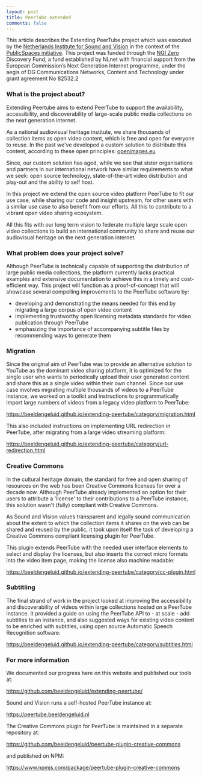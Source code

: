 ```yaml
---
layout: post
title: PeerTube extended
comments: false
---
```


This article describes the Extending PeerTube project which was executed by the [Netherlands Institute for Sound and Vision](https://www.beeldengeluid.nl/en) in the context of the [PublicSpaces initiative](https://publicspaces.net/). This project was funded through the [NGI Zero](https://nlnet.nl/NGI0/) Discovery Fund, a fund established by NLnet with financial support from the European Commission’s Next Generation Internet programme, under the aegis of DG Communications Networks, Content and Technology under grant agreement No 82532.2

### What is the project about?

Extending Peertube aims to extend PeerTube to support the availability, accessibility, and discoverability of large-scale public media collections on the next generation internet. 

As a national audiovisual heritage institute, we share thousands of collection items as open video content, which is free and open for everyone to reuse. In the past we've developed a custom solution to distribute this content, according to these open principles: [openimages.eu](https://openimages.eu/) 

Since, our custom solution has aged, while we see that sister organisations and partners in our international network have similar requirements to what we seek: open source technology, state-of-the-art video distribution and play-out and the ability to self host.

In this project we extend the open source video platform PeerTube to fit our use case, while sharing our code and insight upstream, for other users with a similar use case to also benefit from our efforts. All this to contribute to a vibrant open video sharing ecosystem.

All this fits with our long term vision to federate multiple large scale open video collections to build an international community to share and reuse our audiovisual heritage on the next generation internet.

### What problem does your project solve?

Although PeerTube is technically capable of supporting the distribution of large public media collections, the platform currently lacks practical examples and extensive documentation to achieve this in a timely and cost-efficient way. This project will function as a proof-of-concept that will showcase several compelling improvements to the PeerTube software by:

* developing and demonstrating the means needed for this end by migrating a large corpus of open video content
* implementing trustworthy open licensing metadata standards for video publication through PeerTube
* emphasizing the importance of accompanying subtitle files by recommending ways to generate them

### Migration

Since the original aim of PeerTube was to provide an alternative solution to YouTube as the dominant video sharing platform, it is optimized for the single user who wants to periodically upload their user generated content and share this as a single video within their own channel. Since our use case involves migrating multiple thousands of videos to a PeerTube instance, we worked on a toolkit and instructions to programmatically import large numbers of videos from a legacy video platform to PeerTube:

<https://beeldengeluid.github.io/extending-peertube/category/migration.html> 

This also included instructions on implementing URL redirection in PeerTube, after migrating from a large video streaming platform:

<https://beeldengeluid.github.io/extending-peertube/category/url-redirection.html>

### Creative Commons

In the cultural heritage domain, the standard for free and open sharing of resources on the web has been Creative Commons licenses for over a decade now. Although PeerTube already implemented an option for their users to attribute a 'license' to their contributions to a PeerTube instance, this solution wasn't (fully) compliant with Creative Commons.

As Sound and Vision values transparent and legally sound communication about the extent to which the collection items it shares on the web can be shared and reused by the public, it took upon itself the task of developing a Creative Commons compliant licensing plugin for PeerTube. 

This plugin extends PeerTube with the needed user interface elements to select and display the licenses, but also inserts the correct micro formats into the video item page, making the license also machine readable: 

<https://beeldengeluid.github.io/extending-peertube/category/cc-plugin.html>

### Subtitling

The final strand of work in the project looked at improving the accessibility and discoverability of videos within large collections hosted on a PeerTube instance. It provided a guide on using the PeerTube API to - at scale - add subtitles to an instance, and also suggested ways for existing video content to be enriched with subtitles, using open source Automatic Speech Recognition software: 

<https://beeldengeluid.github.io/extending-peertube/category/subtitles.html>

### For more information

We documented our progress here on this website and published our tools at:

<https://github.com/beeldengeluid/extending-peertube/>

Sound and Vision runs a self-hosted PeerTube instance at: 

<https://peertube.beeldengeluid.nl>

The Creative Commons plugin for PeerTube is maintained in a separate repository at: 

<https://github.com/beeldengeluid/peertube-plugin-creative-commons>

and published on NPM: 

<https://www.npmjs.com/package/peertube-plugin-creative-commons>
